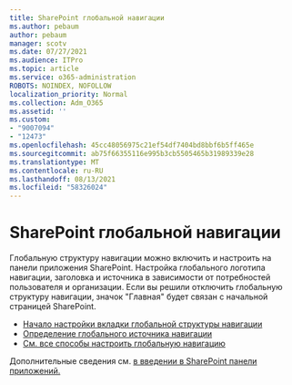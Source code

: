 ```yaml
---
title: SharePoint глобальной навигации
ms.author: pebaum
author: pebaum
manager: scotv
ms.date: 07/27/2021
ms.audience: ITPro
ms.topic: article
ms.service: o365-administration
ROBOTS: NOINDEX, NOFOLLOW
localization_priority: Normal
ms.collection: Adm_O365
ms.assetid: ''
ms.custom:
- "9007094"
- "12473"
ms.openlocfilehash: 45cc48056975c21ef54df7404bd8bbf6b5ff465e
ms.sourcegitcommit: ab75f66355116e995b3cb5505465b31989339e28
ms.translationtype: MT
ms.contentlocale: ru-RU
ms.lasthandoff: 08/13/2021
ms.locfileid: "58326024"
---
```

# <a name="sharepoint-global-navigation"></a>SharePoint глобальной навигации

Глобальную структуру навигации можно включить и настроить на панели приложения SharePoint. Настройка глобального логотипа навигации, заголовка и источника в зависимости от потребностей пользователя и организации. Если вы решили отключить глобальную структуру навигации, значок "Главная" будет связан с начальной страницей SharePoint.

- [Начало настройки вкладки глобальной структуры навигации](https://docs.microsoft.com/SharePoint/sharepoint-app-bar?WT.mc_id=365AdminCSH_SupportCentral#get-started-customizing-the-global-navigation-tab)
- [Определение глобального источника навигации](https://docs.microsoft.com/SharePoint/sharepoint-app-bar?WT.mc_id=365AdminCSH_SupportCentral#determine-the-global-navigation-source-depending-on-your-home-sites-configuration)
- [См. все способы настроить глобальную навигацию](https://docs.microsoft.com/SharePoint/sharepoint-app-bar?WT.mc_id=365AdminCSH_SupportCentral#see-all-the-different-ways-you-can-set-up-global-navigation)

Дополнительные сведения см. [в введении в SharePoint панели приложений.](https://docs.microsoft.com/sharepoint/sharepoint-app-bar) 

